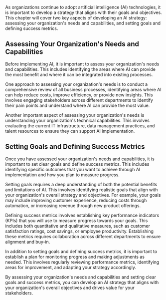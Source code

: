 
As organizations continue to adopt artificial intelligence (AI) technologies, it is important to develop a strategy that aligns with their goals and objectives. This chapter will cover two key aspects of developing an AI strategy: assessing your organization's needs and capabilities, and setting goals and defining success metrics.

Assessing Your Organization's Needs and Capabilities
----------------------------------------------------

Before implementing AI, it is important to assess your organization's needs and capabilities. This includes identifying the areas where AI can provide the most benefit and where it can be integrated into existing processes.

One approach to assessing your organization's needs is to conduct a comprehensive review of all business processes, identifying areas where AI can help reduce costs, improve efficiency, or provide new insights. This involves engaging stakeholders across different departments to identify their pain points and understand where AI can provide the most value.

Another important aspect of assessing your organization's needs is understanding your organization's technical capabilities. This involves evaluating the current IT infrastructure, data management practices, and talent resources to ensure they can support AI implementation.

Setting Goals and Defining Success Metrics
------------------------------------------

Once you have assessed your organization's needs and capabilities, it is important to set clear goals and define success metrics. This includes identifying specific outcomes that you want to achieve through AI implementation and how you plan to measure progress.

Setting goals requires a deep understanding of both the potential benefits and limitations of AI. This involves identifying realistic goals that align with your organization's overall strategy and objectives. For example, your goals may include improving customer experience, reducing costs through automation, or increasing revenue through new product offerings.

Defining success metrics involves establishing key performance indicators (KPIs) that you will use to measure progress towards your goals. This includes both quantitative and qualitative measures, such as customer satisfaction ratings, cost savings, or employee productivity. Establishing these metrics requires collaboration across different departments to ensure alignment and buy-in.

In addition to setting goals and defining success metrics, it is important to establish a plan for monitoring progress and making adjustments as needed. This involves regularly reviewing performance metrics, identifying areas for improvement, and adapting your strategy accordingly.

By assessing your organization's needs and capabilities and setting clear goals and success metrics, you can develop an AI strategy that aligns with your organization's overall objectives and drives value for your stakeholders.
